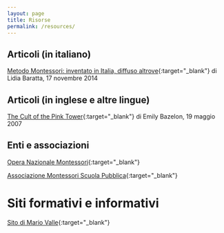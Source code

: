 ```yaml
---
layout: page
title: Risorse
permalink: /resources/
---
```


## Articoli (in italiano)
[Metodo Montessori: inventato in Italia, diffuso altrove](http://www.linkiesta.it/it/article/2014/11/17/metodo-montessori-inventato-in-italia-diffuso-altrove/23532/){:target="_blank"} di Lidia Baratta, 17 novembre 2014


## Articoli (in inglese e altre lingue)
[The Cult of the Pink Tower](http://www.slate.com/articles/life/family/2007/05/the_cult_of_the_pink_tower.html){:target="_blank"} di Emily Bazelon, 19 maggio 2007


## Enti e associazioni
[Opera Nazionale Montessori](http://www.operanazionalemontessori.it){:target="_blank"}

[Associazione Montessori Scuola Pubblica](http://montessoriscuolapubblica.com){:target="_blank"}


# Siti formativi e informativi
[Sito di Mario Valle](http://www.mariovalle.name){:target="_blank"}


